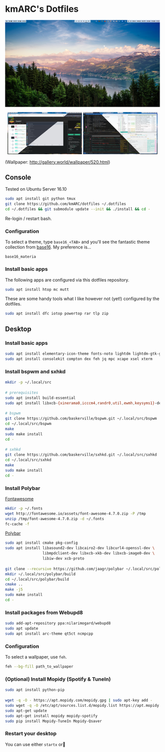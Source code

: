 # kmARC's Dotfiles

<a href="images/desktop-empty.png"><img src="images/desktop-empty.png"></a>
<center>
<a href="images/desktop-full.png"><img src="images/desktop-full.png" width="48%"></a>
<a href="images/desktop-terminal.png"><img src="images/desktop-terminal.png" width="48%"></a>
</center>

(Wallpaper: http://gallery.world/wallpaper/520.html)

## Console

Tested on Ubuntu Server 16.10

``` bash
sudo apt install git python tmux
git clone https://github.com/kmARC/dotfiles ~/.dotfiles
cd ~/.dotfiles && git submodule update --init && ./install && cd -
```

Re-login / restart bash.

### Configuration

To select a theme, type `base16_<TAB>` and you'll see the fantastic theme
collection from [base16]. My preference is...

    base16_materia

[base16]: https://github.com/chriskempson/base16

### Install basic apps

The following apps are configured via this dotfiles repository.

``` bash
sudo apt install htop mc mutt
```

These are  some handy  tools what I  like however not  (yet!) configured  by the
dotfiles.

``` bash
sudo apt install dfc iotop powertop rar tlp zip
```

## Desktop

### Install basic apps

``` bash
sudo apt install elementary-icon-theme fonts-noto lightdm lightdm-gtk-greeter xfce4-appfinder x11-utils x11-xserver-utils xinit xinput xscreensaver
sudo apt install consolekit compton dex feh jq mpc xcape xsel xterm
```

### Install bspwm and sxhkd

``` bash
mkdir -p ~/.local/src

# prerequisites
sudo apt install build-essential
sudo apt install libxcb-{xinerama0,icccm4,randr0,util,ewmh,keysyms1}-dev

# bspwm
git clone https://github.com/baskerville/bspwm.git ~/.local/src/bspwm
cd ~/.local/src/bspwm
make
sudo make install
cd -

# sxhkd
git clone https://github.com/baskerville/sxhkd.git ~/.local/src/sxhkd
cd ~/.local/src/sxhkd
make
sudo make install
cd -
```

### Install Polybar

[Fontawesome]

``` bash
mkdir -p ~/.fonts
wget http://fontawesome.io/assets/font-awesome-4.7.0.zip -P /tmp
unzip /tmp/font-awesome-4.7.0.zip -d ~/.fonts
fc-cache -f
```

[Polybar]

``` bash
sudo apt install cmake pkg-config
sudo apt install libasound2-dev libcairo2-dev libcurl4-openssl-dev \
                 libmpdclient-dev libxcb-xkb-dev libxcb-image0-dev \
                 libiw-dev xcb-proto

git clone --recursive https://github.com/jaagr/polybar ~/.local/src/polybar
mkdir ~/.local/src/polybar/build
cd ~/.local/src/polybar/build
cmake ..
make -j5
sudo make install
cd -
```

[Fontawesome]: http://fontawesome.io/
[Polybar]: https://github.com/jaagr/polybar

### Install packages from Webupd8

``` bash
sudo add-apt-repository ppa:nilarimogard/webupd8 
sudo apt update
sudo apt install arc-theme qt5ct ncmpcpp
```

### Configuration

To select a wallpaper, use `feh`.

``` bash
feh --bg-fill path_to_wallpaper
```


### (Optional) Install Mopidy (Spotify & TuneIn)

``` bash
sudo apt install python-pip

wget -q -O - https://apt.mopidy.com/mopidy.gpg | sudo apt-key add -
sudo wget -q -O /etc/apt/sources.list.d/mopidy.list https://apt.mopidy.com/jessie.list
sudo apt-get update
sudo apt-get install mopidy mopidy-spotify
sudo pip install Mopidy-TuneIn Mopidy-Qsaver
```

### Restart your desktop

You can use either `startx` or
